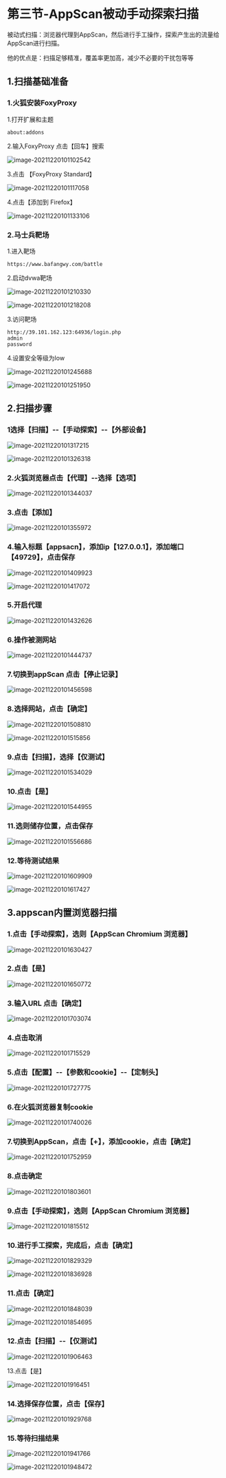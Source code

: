 # 第三节-AppScan被动手动探索扫描

被动式扫描：浏览器代理到AppScan，然后进行手工操作，探索产生出的流量给AppScan进行扫描。

他的优点是：扫描足够精准，覆盖率更加高，减少不必要的干扰包等等

## 1.扫描基础准备

### 1.火狐安装FoxyProxy

1.打开扩展和主题

```
about:addons
```

2.输入FoxyProxy 点击【回车】搜索

![image-20211220101102542](https://img.gyxnb.top/img/image-20211220101102542.png)

3.点击 【FoxyProxy Standard】

![image-20211220101117058](https://img.gyxnb.top/img/image-20211220101117058.png)

4.点击【添加到 Firefox】

![image-20211220101133106](https://img.gyxnb.top/img/image-20211220101133106.png)

### 2.马士兵靶场

1.进入靶场

```
https://www.bafangwy.com/battle
```

2.启动dvwa靶场

![image-20211220101210330](https://img.gyxnb.top/img/image-20211220101210330.png)

![image-20211220101218208](https://img.gyxnb.top/img/image-20211220101218208.png)

3.访问靶场

```
http://39.101.162.123:64936/login.php
admin
password
```

4.设置安全等级为low

![image-20211220101245688](https://img.gyxnb.top/img/image-20211220101245688.png)

![image-20211220101251950](https://img.gyxnb.top/img/image-20211220101251950.png)

## 2.扫描步骤

### 1选择【扫描】--【手动探索】--【外部设备】

![image-20211220101317215](https://img.gyxnb.top/img/image-20211220101317215.png)

![image-20211220101326318](https://img.gyxnb.top/img/image-20211220101326318.png)

### 2.火狐浏览器点击【代理】--选择【选项】

![image-20211220101344037](https://img.gyxnb.top/img/image-20211220101344037.png)

### 3.点击【添加】

![image-20211220101355972](https://img.gyxnb.top/img/image-20211220101355972.png)

### 4.输入标题【appsacn】，添加ip【127.0.0.1】，添加端口【49729】，点击保存

![image-20211220101409923](https://img.gyxnb.top/img/image-20211220101409923.png)

![image-20211220101417072](https://img.gyxnb.top/img/image-20211220101417072.png)

### 5.开启代理

![image-20211220101432626](https://img.gyxnb.top/img/image-20211220101432626.png)

### 6.操作被测网站

![image-20211220101444737](https://img.gyxnb.top/img/image-20211220101444737.png)

### 7.切换到appScan 点击【停止记录】

![image-20211220101456598](https://img.gyxnb.top/img/image-20211220101456598.png)

### 8.选择网站，点击【确定】

![image-20211220101508810](https://img.gyxnb.top/img/image-20211220101508810.png)

![image-20211220101515856](https://img.gyxnb.top/img/image-20211220101515856.png)

### 9.点击【扫描】，选择【仅测试】

![image-20211220101534029](https://img.gyxnb.top/img/image-20211220101534029.png)

### 10.点击【是】

![image-20211220101544955](https://img.gyxnb.top/img/image-20211220101544955.png)

### 11.选则储存位置，点击保存

![image-20211220101556686](https://img.gyxnb.top/img/image-20211220101556686.png)

### 12.等待测试结果

![image-20211220101609909](https://img.gyxnb.top/img/image-20211220101609909.png)

![image-20211220101617427](https://img.gyxnb.top/img/image-20211220101617427.png)

## 3.appscan内置浏览器扫描

### 1.点击【手动探索】，选则【AppScan Chromium 浏览器】

![image-20211220101630427](https://img.gyxnb.top/img/image-20211220101630427.png)

### 2.点击【是】

![image-20211220101650772](https://img.gyxnb.top/img/image-20211220101650772.png)

### 3.输入URL 点击【确定】

![image-20211220101703074](https://img.gyxnb.top/img/image-20211220101703074.png)

### 4.点击取消

![image-20211220101715529](https://img.gyxnb.top/img/image-20211220101715529.png)

### 5.点击【配置】--【参数和cookie】--【定制头】

![image-20211220101727775](https://img.gyxnb.top/img/image-20211220101727775.png)

### 6.在火狐浏览器复制cookie

![image-20211220101740026](https://img.gyxnb.top/img/image-20211220101740026.png)

### 7.切换到AppScan，点击【+】，添加cookie，点击【确定】

![image-20211220101752959](https://img.gyxnb.top/img/image-20211220101752959.png)

### 8.点击确定

![image-20211220101803601](https://img.gyxnb.top/img/image-20211220101803601.png)

### 9.点击【手动探索】，选则【AppScan Chromium 浏览器】

![image-20211220101815512](https://img.gyxnb.top/img/image-20211220101815512.png)

### 10.进行手工探索，完成后，点击【确定】

![image-20211220101829329](https://img.gyxnb.top/img/image-20211220101829329.png)

![image-20211220101836928](https://img.gyxnb.top/img/image-20211220101836928.png)

### 11.点击【确定】

![image-20211220101848039](https://img.gyxnb.top/img/image-20211220101848039.png)

![image-20211220101854695](https://img.gyxnb.top/img/image-20211220101854695.png)

### 12.点击【扫描】--【仅测试】

![image-20211220101906463](https://img.gyxnb.top/img/image-20211220101906463.png)

13.点击【是】

![image-20211220101916451](https://img.gyxnb.top/img/image-20211220101916451.png)

### 14.选择保存位置，点击【保存】

![image-20211220101929768](https://img.gyxnb.top/img/image-20211220101929768.png)

### 15.等待扫描结果

![image-20211220101941766](https://img.gyxnb.top/img/image-20211220101941766.png)

![image-20211220101948472](https://img.gyxnb.top/img/image-20211220101948472.png)

